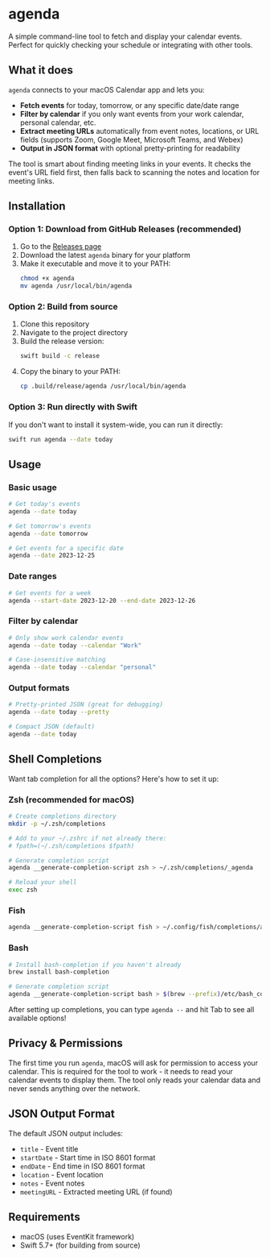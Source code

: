 # agenda

A simple command-line tool to fetch and display your calendar events. Perfect for quickly checking your schedule or integrating with other tools.

## What it does

`agenda` connects to your macOS Calendar app and lets you:

- **Fetch events** for today, tomorrow, or any specific date/date range
- **Filter by calendar** if you only want events from your work calendar, personal calendar, etc.
- **Extract meeting URLs** automatically from event notes, locations, or URL fields (supports Zoom, Google Meet, Microsoft Teams, and Webex)
- **Output in JSON format** with optional pretty-printing for readability

The tool is smart about finding meeting links in your events. It checks the event's URL field first, then falls back to scanning the notes and location for meeting links.

## Installation

### Option 1: Download from GitHub Releases (recommended)

1. Go to the [Releases page](https://github.com/thetinygoat/agenda/releases)
2. Download the latest `agenda` binary for your platform
3. Make it executable and move it to your PATH:
   ```bash
   chmod +x agenda
   mv agenda /usr/local/bin/agenda
   ```

### Option 2: Build from source

1. Clone this repository
2. Navigate to the project directory
3. Build the release version:
   ```bash
   swift build -c release
   ```
4. Copy the binary to your PATH:
   ```bash
   cp .build/release/agenda /usr/local/bin/agenda
   ```

### Option 3: Run directly with Swift

If you don't want to install it system-wide, you can run it directly:
```bash
swift run agenda --date today
```

## Usage

### Basic usage

```bash
# Get today's events
agenda --date today

# Get tomorrow's events
agenda --date tomorrow

# Get events for a specific date
agenda --date 2023-12-25
```

### Date ranges

```bash
# Get events for a week
agenda --start-date 2023-12-20 --end-date 2023-12-26
```

### Filter by calendar

```bash
# Only show work calendar events
agenda --date today --calendar "Work"

# Case-insensitive matching
agenda --date today --calendar "personal"
```

### Output formats

```bash
# Pretty-printed JSON (great for debugging)
agenda --date today --pretty

# Compact JSON (default)
agenda --date today
```

## Shell Completions

Want tab completion for all the options? Here's how to set it up:

### Zsh (recommended for macOS)

```bash
# Create completions directory
mkdir -p ~/.zsh/completions

# Add to your ~/.zshrc if not already there:
# fpath=(~/.zsh/completions $fpath)

# Generate completion script
agenda __generate-completion-script zsh > ~/.zsh/completions/_agenda

# Reload your shell
exec zsh
```

### Fish

```bash
agenda __generate-completion-script fish > ~/.config/fish/completions/agenda.fish
```

### Bash

```bash
# Install bash-completion if you haven't already
brew install bash-completion

# Generate completion script
agenda __generate-completion-script bash > $(brew --prefix)/etc/bash_completion.d/agenda
```

After setting up completions, you can type `agenda --` and hit Tab to see all available options!

## Privacy & Permissions

The first time you run `agenda`, macOS will ask for permission to access your calendar. This is required for the tool to work - it needs to read your calendar events to display them. The tool only reads your calendar data and never sends anything over the network.

## JSON Output Format

The default JSON output includes:
- `title` - Event title
- `startDate` - Start time in ISO 8601 format
- `endDate` - End time in ISO 8601 format
- `location` - Event location
- `notes` - Event notes
- `meetingURL` - Extracted meeting URL (if found)


## Requirements

- macOS (uses EventKit framework)
- Swift 5.7+ (for building from source)
